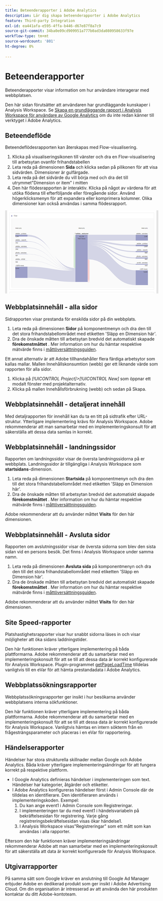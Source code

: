 ```yaml
---
title: Beteenderapporter i Adobe Analytics
description: Lär dig skapa beteenderapporter i Adobe Analytics
feature: Third-party Integration
exl-id: ea441afa-e595-4ffa-b446-d67e87f8a7c9
source-git-commit: 34ba0e09cd909951a777b0ad3da080958633f97e
workflow-type: tm+mt
source-wordcount: '801'
ht-degree: 0%

---
```


# Beteenderapporter

Beteenderapporter visar information om hur användare interagerar med webbplatsen.

Den här sidan förutsätter att användaren har grundläggande kunskaper i Analysis Workspace. Se [Skapa en grundläggande rapport i Analysis Workspace för användare av Google Analytics](create-report.md) om du inte redan känner till verktyget i Adobe Analytics.

## Beteendeflöde

Beteendeflödesrapporten kan återskapas med Flow-visualisering.

1. Klicka på visualiseringsikonen till vänster och dra en Flow-visualisering till arbetsytan ovanför frihandstabellen
2. Leta reda på dimensionen **Sida** och klicka sedan på pilikonen för att visa sidvärden. Dimensioner är gulfärgade.
3. Leta reda på det sidvärde du vill börja med och dra det till utrymmet&quot;Dimension or item&quot; i mitten
4. Den här flödesrapporten är interaktiv. Klicka på något av värdena för att utöka flödena till efterföljande eller föregående sidor. Använd högerklicksmenyn för att expandera eller komprimera kolumner. Olika dimensioner kan också användas i samma flödesrapport.

![Flödesrapport](/help/technotes/ga-to-aa/assets/flow.png)

## Webbplatsinnehåll - alla sidor

Sidrapporten visar prestanda för enskilda sidor på din webbplats.

1. Leta reda på dimensionen **Sidor** på komponentmenyn och dra den till det stora frihandstabellområdet med etiketten &#39;Släpp en Dimension här&#39;.
2. Dra de önskade måtten till arbetsytan bredvid det automatiskt skapade **förekomstmåttet** . Mer information om hur du hämtar respektive mätvärde finns i [måttöversättningsguiden](common-metrics.md).

Ett annat alternativ är att Adobe tillhandahåller flera färdiga arbetsytor som kallas mallar. Mallen Innehållskonsumtion (webb) ger ett liknande värde som rapporten för alla sidor.

1. Klicka på *[!UICONTROL Project]>[!UICONTROL New]* som öppnar ett modalt fönster med projektalternativ.
2. Klicka på mallen Innehållsförbrukning (webb) och sedan på Skapa.

## Webbplatsinnehåll - detaljerat innehåll

Med detaljrapporten för innehåll kan du ta en titt på sidtrafik efter URL-struktur. Ytterligare implementering krävs för Analysis Workspace. Adobe rekommenderar att man samarbetar med en implementeringskonsult för att säkerställa att dessa data samlas in korrekt.

## Webbplatsinnehåll - landningssidor

Rapporten om landningssidor visar de översta landningssidorna på er webbplats. Landningssidor är tillgängliga i Analysis Workspace som **startsidans**-dimension.

1. Leta reda på dimensionen **Startsida** på komponentmenyn och dra den till det stora frihandstabellområdet med etiketten &#39;Släpp en Dimension här&#39;.
2. Dra de önskade måtten till arbetsytan bredvid det automatiskt skapade **förekomstmåttet** . Mer information om hur du hämtar respektive mätvärde finns i [måttöversättningsguiden](common-metrics.md).

Adobe rekommenderar att du använder måttet **Visits** för den här dimensionen.

## Webbplatsinnehåll - Avsluta sidor

Rapporten om avslutningssidor visar de översta sidorna som blev den sista sidan vid en persons besök. Det finns i Analysis Workspace under samma namn.

1. Leta reda på dimensionen **Avsluta sida** på komponentmenyn och dra den till det stora frihandstabellområdet med etiketten &#39;Släpp en Dimension här&#39;.
2. Dra de önskade måtten till arbetsytan bredvid det automatiskt skapade **förekomstmåttet** . Mer information om hur du hämtar respektive mätvärde finns i [måttöversättningsguiden](common-metrics.md).

Adobe rekommenderar att du använder måttet **Visits** för den här dimensionen.

## Site Speed-rapporter

Platshastighetsrapporter visar hur snabbt sidorna läses in och visar möjligheter att öka sidans laddningstider.

Den här funktionen kräver ytterligare implementering på båda plattformarna. Adobe rekommenderar att du samarbetar med en implementeringskonsult för att se till att dessa data är korrekt konfigurerade för Analysis Workspace. Plugin-programmet [getPageLoadTime &#x200B;](/help/implement/vars/plugins/getpageloadtime.md) tilldelas vanligtvis till en eVar för att hämta prestandadata i Adobe Analytics.

## Webbplatssökningsrapporter

Webbplatssökningsrapporter ger insikt i hur besökarna använder webbplatsens interna sökfunktioner.

Den här funktionen kräver ytterligare implementering på båda plattformarna. Adobe rekommenderar att du samarbetar med en implementeringskonsult för att se till att dessa data är korrekt konfigurerade för Analysis Workspace. Vanligtvis hämtas en intern sökterm från en frågesträngsparameter och placeras i en eVar för rapportering.

## Händelserapporter

Händelser har stora strukturella skillnader mellan Google och Adobe Analytics. Båda kräver ytterligare implementeringsändringar för att fungera korrekt på respektive plattform.

* I Google Analytics definieras händelser i implementeringen som text. Händelser har kategorier, åtgärder och etiketter.
* I Adobe Analytics konfigureras händelser först i Admin Console där de tilldelas en identifierare. Den identifieraren används i implementeringskoden. Exempel:
   1. Du kan ange event1 i Admin Console som Registreringar.
   2. I implementeringen tar du med event1 i händelsvariabeln på bekräftelsesidan för registrering. Varje gång registreringsbekräftelsesidan visas ökar händelse1.
   3. I Analysis Workspace visas&quot;Registreringar&quot; som ett mått som kan användas i alla rapporter.

Eftersom den här funktionen kräver implementeringsändringar rekommenderar Adobe att man samarbetar med en implementeringskonsult för att säkerställa att data är korrekt konfigurerade för Analysis Workspace.

## Utgivarrapporter

På samma sätt som Google kräver en anslutning till Google Ad Manager erbjuder Adobe en dedikerad produkt som ger insikt i Adobe Advertising Cloud. Om din organisation är intresserad av att använda den här produkten kontaktar du ditt Adobe-kontoteam.
